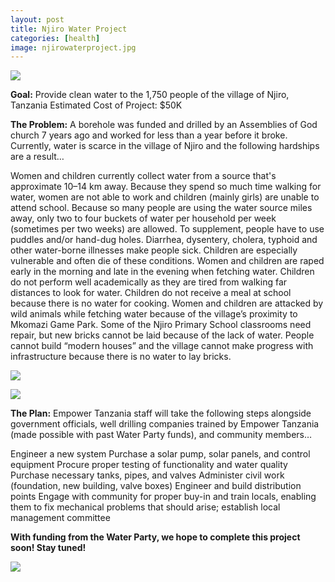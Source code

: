 ```yaml
---
layout: post
title: Njiro Water Project
categories: [health]
image: njirowaterproject.jpg
---
```


![](/uploads/116a6328.jpg)

**Goal:** Provide clean water to the 1,750 people of the village of Njiro, Tanzania Estimated Cost of Project: $50K

**The Problem:** A borehole was funded and drilled by an Assemblies of God church 7 years ago and worked for less than a year before it broke. Currently, water is scarce in the village of Njiro and the following hardships are a result…

Women and children currently collect water from a source that's approximate 10–14 km away. Because they spend so much time walking for water, women are not able to work and children (mainly girls) are unable to attend school. Because so many people are using the water source miles away, only two to four buckets of water per household per week (sometimes per two weeks) are allowed. To supplement, people have to use puddles and/or hand-dug holes. Diarrhea, dysentery, cholera, typhoid and other water-borne illnesses make people sick. Children are especially vulnerable and often die of these conditions. Women and children are raped early in the morning and late in the evening when fetching water. Children do not perform well academically as they are tired from walking far distances to look for water. Children do not receive a meal at school because there is no water for cooking. Women and children are attacked by wild animals while fetching water because of the village’s proximity to Mkomazi Game Park. Some of the Njiro Primary School classrooms need repair, but new bricks cannot be laid because of the lack of water. People cannot build “modern houses” and the village cannot make progress with infrastructure because there is no water to lay bricks.

![](/uploads/116a6320.jpg)

![](/uploads/116a6367.jpg)

**The Plan:** Empower Tanzania staff will take the following steps alongside government officials, well drilling companies trained by Empower Tanzania (made possible with past Water Party funds), and community members…

Engineer a new system Purchase a solar pump, solar panels, and control equipment Procure proper testing of functionality and water quality Purchase necessary tanks, pipes, and valves Administer civil work (foundation, new building, valve boxes) Engineer and build distribution points Engage with community for proper buy-in and train locals, enabling them to fix mechanical problems that should arise; establish local management committee

**With funding from the Water Party, we hope to complete this project soon! Stay tuned!**

![](/uploads/116a6458.jpg)